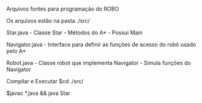 Arquivos fontes para programação do ROBO

Os arquivos estão na pasta ./src/

Star.java
    - Classe Star
    - Métodos do A*
    - Possui Main

Navigator.java 
    - Interface para definir as funções de acesso do robô usado pelo A*

Robot.java
    - Classe robot que implementa Navigator
    - Simula funções do Navigator


Compilar e Executar 
$cd ./src/

$javac *.java && java Star 
